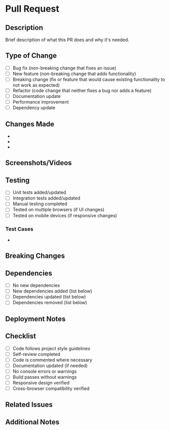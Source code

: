 # Pull Request

## Description
Brief description of what this PR does and why it's needed.

## Type of Change
- [ ] Bug fix (non-breaking change that fixes an issue)
- [ ] New feature (non-breaking change that adds functionality)
- [ ] Breaking change (fix or feature that would cause existing functionality to not work as expected)
- [ ] Refactor (code change that neither fixes a bug nor adds a feature)
- [ ] Documentation update
- [ ] Performance improvement
- [ ] Dependency update

## Changes Made
- 
- 
- 

## Screenshots/Videos
<!-- If applicable, add screenshots or videos to help explain your changes -->

## Testing
- [ ] Unit tests added/updated
- [ ] Integration tests added/updated
- [ ] Manual testing completed
- [ ] Tested on multiple browsers (if UI changes)
- [ ] Tested on mobile devices (if responsive changes)

### Test Cases
<!-- Describe the test cases you've run -->
- 

## Breaking Changes
<!-- List any breaking changes and migration steps if applicable -->

## Dependencies
- [ ] No new dependencies
- [ ] New dependencies added (list below)
- [ ] Dependencies updated (list below)
- [ ] Dependencies removed (list below)

<!-- List dependencies: -->

## Deployment Notes
<!-- Any special deployment considerations, environment variables, etc. -->

## Checklist
- [ ] Code follows project style guidelines
- [ ] Self-review completed
- [ ] Code is commented where necessary
- [ ] Documentation updated (if needed)
- [ ] No console errors or warnings
- [ ] Build passes without warnings
- [ ] Responsive design verified
- [ ] Cross-browser compatibility verified

## Related Issues
<!-- Link to related issues: Closes #123, Fixes #456 -->

## Additional Notes
<!-- Any additional information that reviewers should know -->
